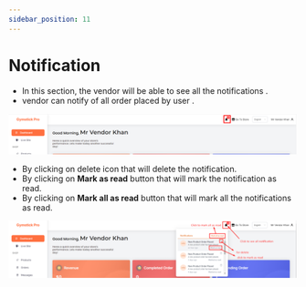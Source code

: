 ```yaml
---
sidebar_position: 11
---
```


# Notification

- In this section, the vendor will be able to see all the notifications .
- vendor can  notify of all order placed by user . 

![nut](./img/n.png)

- By clicking on delete icon that will delete the notification.
- By clicking on **Mark as read** button that will mark the notification as read.
- By clicking on **Mark all as read** button that will mark all the notifications as read.

![nut](./img/n2.png)